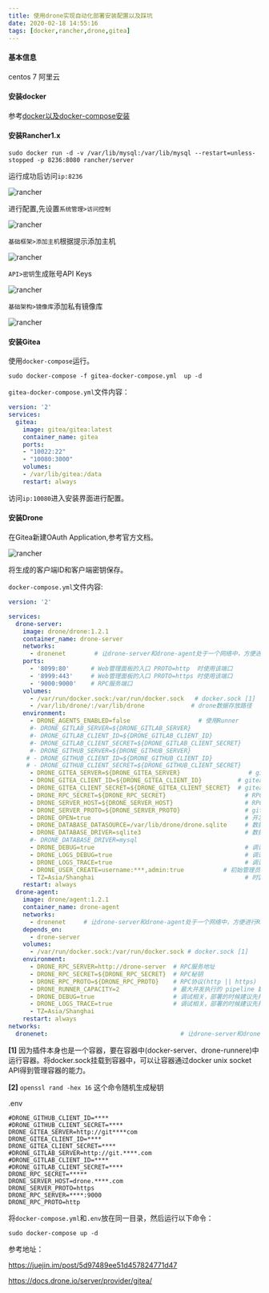 ```yaml
---
title: 使用drone实现自动化部署安装配置以及踩坑
date: 2020-02-18 14:55:16
tags: [docker,rancher,drone,gitea]
---
```


#### 基本信息

centos 7 阿里云

#### 安装docker

参考[docker以及docker-compose安装](/2020/03/30/docker-install-docker-compose-install/)

#### 安装Rancher1.x

```shell
sudo docker run -d -v /var/lib/mysql:/var/lib/mysql --restart=unless-stopped -p 8236:8080 rancher/server
```

运行成功后访问`ip:8236`

![rancher](https://azrael-1252339850.cos.ap-chengdu.myqcloud.com/20200218/index.jpg)

进行配置,先设置`系统管理>访问控制`

![rancher](https://azrael-1252339850.cos.ap-chengdu.myqcloud.com/control.jpg)

`基础框架>添加主机`根据提示添加主机

![rancher](https://azrael-1252339850.cos.ap-chengdu.myqcloud.com/20200218/addhost.jpg)

`API>密钥`生成账号API Keys

![rancher](https://azrael-1252339850.cos.ap-chengdu.myqcloud.com/20200218/addkeys.jpg)

`基础架构>镜像库`添加私有镜像库

![rancher](https://azrael-1252339850.cos.ap-chengdu.myqcloud.com/20200218/addrepo.jpg)

#### 安装Gitea

使用`docker-compose`运行。

```shell
sudo docker-compose -f gitea-docker-compose.yml  up -d
```

`gitea-docker-compose.yml`文件内容：

```yml
version: '2'
services:
  gitea:
    image: gitea/gitea:latest
    container_name: gitea
    ports:
    - "10022:22"
    - "10080:3000"
    volumes:
    - /var/lib/gitea:/data
    restart: always

```

访问`ip:10080`进入安装界面进行配置。

#### 安装Drone

在Gitea新建OAuth Application,参考官方文档。

![rancher](https://azrael-1252339850.cos.ap-chengdu.myqcloud.com/20200218/adddrone.jpg)

将生成的客户端ID和客户端密钥保存。

`docker-compose.yml`文件内容:

```yml
version: '2'

services:
  drone-server:
    image: drone/drone:1.2.1
    container_name: drone-server
    networks:
      - dronenet        # 让drone-server和drone-agent处于一个网络中，方便进行RPC通信
    ports:
      - '8099:80'      # Web管理面板的入口 PROTO=http  时使用该端口
      - '8999:443'     # Web管理面板的入口 PROTO=https 时使用该端口
      - '9000:9000'    # RPC服务端口
    volumes:
      - /var/run/docker.sock:/var/run/docker.sock   # docker.sock [1]
      - /var/lib/drone/:/var/lib/drone             # drone数据存放路径
    environment:
      - DRONE_AGENTS_ENABLED=false                   # 使用Runner
      #- DRONE_GITLAB_SERVER=${DRONE_GITLAB_SERVER}
      #- DRONE_GITLAB_CLIENT_ID=${DRONE_GITLAB_CLIENT_ID}
      #- DRONE_GITLAB_CLIENT_SECRET=${DRONE_GITLAB_CLIENT_SECRET}
      #- DRONE_GITHUB_SERVER=${DRONE_GITHUB_SERVER}
     # - DRONE_GITHUB_CLIENT_ID=${DRONE_GITHUB_CLIENT_ID}
     # - DRONE_GITHUB_CLIENT_SECRET=${DRONE_GITHUB_CLIENT_SECRET}
      - DRONE_GITEA_SERVER=${DRONE_GITEA_SERVER}                   # github的地址
      - DRONE_GITEA_CLIENT_ID=${DRONE_GITEA_CLIENT_ID}          # gitea获得的ClientID
      - DRONE_GITEA_CLIENT_SECRET=${DRONE_GITEA_CLIENT_SECRET}  # gitea获得的ClientSecret
      - DRONE_RPC_SECRET=${DRONE_RPC_SECRET}                      # RPC秘钥     [2]
      - DRONE_SERVER_HOST=${DRONE_SERVER_HOST}                    # RPC域名(在一个实例上可以不用)
      - DRONE_SERVER_PROTO=${DRONE_SERVER_PROTO}                  # git webhook使用的协议(我建议http)
      - DRONE_OPEN=true                                           # 开发drone
      - DRONE_DATABASE_DATASOURCE=/var/lib/drone/drone.sqlite     # 数据库文件
      - DRONE_DATABASE_DRIVER=sqlite3                             # 数据库驱动，我这里选的sqlite
      #- DRONE_DATABASE_DRIVER=mysql
      - DRONE_DEBUG=true                                          # 调试相关，部署的时候建议先打开
      - DRONE_LOGS_DEBUG=true                                     # 调试相关，部署的时候建议先打开
      - DRONE_LOGS_TRACE=true                                     # 调试相关，部署的时候建议先打开
      - DRONE_USER_CREATE=username:***,admin:true           # 初始管理员用户 gitea用户名
      - TZ=Asia/Shanghai                                          # 时区
    restart: always
  drone-agent:
    image: drone/agent:1.2.1
    container_name: drone-agent
    networks:
      - dronenet     # 让drone-server和drone-agent处于一个网络中，方便进行RPC通信
    depends_on:
      - drone-server
    volumes:
      - /var/run/docker.sock:/var/run/docker.sock # docker.sock [1]
    environment:
      - DRONE_RPC_SERVER=http://drone-server  # RPC服务地址
      - DRONE_RPC_SECRET=${DRONE_RPC_SECRET}  # RPC秘钥  
      - DRONE_RPC_PROTO=${DRONE_RPC_PROTO}    # RPC协议(http || https)
      - DRONE_RUNNER_CAPACITY=2               # 最大并发执行的 pipeline 数
      - DRONE_DEBUG=true                      # 调试相关，部署的时候建议先打开
      - DRONE_LOGS_TRACE=true                 # 调试相关，部署的时候建议先打开
      - TZ=Asia/Shanghai
    restart: always
networks:
  dronenet:                                     # 让drone-server和drone-agent处于一个网络中，方便进行RPC通信

```

**[1]** 因为插件本身也是一个容器，要在容器中(docker-server、drone-runnere)中运行容器。将docker.sock挂载到容器中，可以让容器通过docker unix socket API得到管理容器的能力。

**[2]** `openssl rand -hex 16` 这个命令随机生成秘钥

.env

```properties
#DRONE_GITHUB_CLIENT_ID=****
#DRONE_GITHUB_CLIENT_SECRET=****
DRONE_GITEA_SERVER=http://git****com
DRONE_GITEA_CLIENT_ID=****
DRONE_GITEA_CLIENT_SECRET=****
#DRONE_GITLAB_SERVER=http://git.****.com
#DRONE_GITLAB_CLIENT_ID=****
#DRONE_GITLAB_CLIENT_SECRET=****
DRONE_RPC_SECRET=*****
DRONE_SERVER_HOST=drone.****.com
DRONE_SERVER_PROTO=https
DRONE_RPC_SERVER=****:9000
DRONE_RPC_PROTO=http

```

将`docker-compose.yml`和`.env`放在同一目录，然后运行以下命令：

```shell
sudo docker-compose up -d
```





参考地址：

https://juejin.im/post/5d97489ee51d457824771d47

https://docs.drone.io/server/provider/gitea/